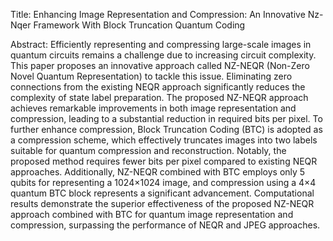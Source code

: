 Title: Enhancing Image Representation and Compression: An Innovative Nz-Nqer Framework With Block Truncation Quantum Coding

Abstract:
Efficiently representing and compressing large-scale images in quantum circuits remains a challenge due to increasing circuit complexity. This paper proposes an innovative approach called NZ-NEQR (Non-Zero Novel Quantum Representation) to tackle this issue. Eliminating zero connections from the existing NEQR approach significantly reduces the complexity of state label preparation. The proposed NZ-NEQR approach achieves remarkable improvements in both image representation and compression, leading to a substantial reduction in required bits per pixel. To further enhance compression, Block Truncation Coding (BTC) is adopted as a compression scheme, which effectively truncates images into two labels suitable for quantum compression and reconstruction. Notably, the proposed method requires fewer bits per pixel compared to existing NEQR approaches. Additionally, NZ-NEQR combined with BTC employs only 5 qubits for representing a 1024×1024 image, and compression using a 4×4 quantum BTC block represents a significant advancement. Computational results demonstrate the superior effectiveness of the proposed NZ-NEQR approach combined with BTC for quantum image representation and compression, surpassing the performance of NEQR and JPEG approaches.
